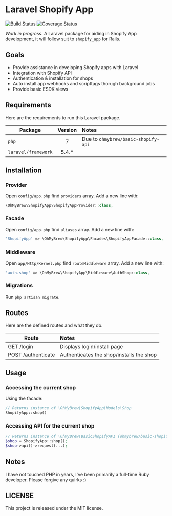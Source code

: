 # Laravel Shopify App

[![Build Status](https://secure.travis-ci.org/ohmybrew/laravel-shopify.png?branch=master)](http://travis-ci.org/ohmybrew/laravel-shopify)
[![Coverage Status](https://coveralls.io/repos/github/ohmybrew/laravel-shopify/badge.svg?branch=master)](https://coveralls.io/github/ohmybrew/laravel-shopify?branch=master)

*Work in progress*. A Laravel package for aiding in Shopify App development, it will follow suit to `shopify_app` for Rails.

## Goals

+ Provide assistance in developing Shopify apps with Laravel
+ Integration with Shopify API
+ Authentication & installation for shops
+ Auto install app webhooks and scripttags thorugh background jobs
+ Provide basic ESDK views

## Requirements

Here are the requirements to run this Laravel package.

| Package                | Version   | Notes                                    |
| ---------------------- |:---------:|:---------------------------------------- |
| `php`                  | 7         | Due to `ohmybrew/basic-shopify-api`      |
| `laravel/framework`    | 5.4.*     |                                          |

## Installation

### Provider

Open `config/app.php` find `providers` array. Add a new line with:

```php
\OhMyBrew\ShopifyApp\ShopifyAppProvider::class,
```

### Facade

Open `config/app.php` find `aliases` array. Add a new line with:

```php
'ShopifyApp' => \OhMyBrew\ShopifyApp\Facades\ShopifyAppFacade::class,
```

### Middleware

Open `app/Http/Kernel.php` find `routeMiddleware` array. Add a new line with:

```php
'auth.shop' => \OhMyBrew\ShopifyApp\Middleware\AuthShop::class,
```

### Migrations

Run `php artisan migrate`.

## Routes

Here are the defined routes and what they do.

| Route                     | Notes                                    |
| ------------------------- |:---------------------------------------- |
| GET /login                | Displays login/install page              |
| POST /authenticate        | Authenticates the shop/installs the shop |

## Usage

### Accessing the current shop

Using the facade:

```php
// Returns instance of \OhMyBrew\ShopifyApp\Models\Shop
ShopifyApp::shop()
```

### Accessing API for the current shop

```php
// Returns instance of \OhMyBrew\BasicShopifyAPI (ohmybrew/basic-shopify-api)
$shop = ShopifyApp::shop();
$shop->api()->request(...);
```

## Notes

I have not touched PHP in years, I've been primarily a full-time Ruby developer. Please forgive any quirks :)

## LICENSE

This project is released under the MIT license.